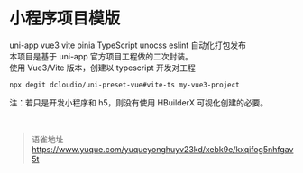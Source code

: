 # 小程序项目模版
uni-app vue3 vite pinia TypeScript  unocss eslint 自动化打包发布  
本项目是基于 uni-app 官方项目工程做的二次封装。  
使用 Vue3/Vite 版本，创建以 typescript 开发对工程

```
npx degit dcloudio/uni-preset-vue#vite-ts my-vue3-project
```

注：若只是开发小程序和 h5，则没有使用 HBuilderX 可视化创建的必要。

<br>
  
> 语雀地址 https://www.yuque.com/yuqueyonghuyv23kd/xebk9e/kxqifog5nhfgav5t